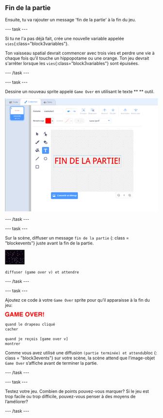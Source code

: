## Fin de la partie

Ensuite, tu va rajouter un message 'fin de la partie' à la fin du jeu.

\--- task \---

Si tu ne l'a pas déjà fait, crée une nouvelle variable appelée ` vies `{:class="block3variables"}.

Ton vaisseau spatial devrait commencer avec trois vies et perdre une vie à chaque fois qu’il touche un hippopotame ou une orange. Ton jeu devrait s'arrêter lorsque les ` vies `{:class="block3variables"} sont épuisées.

\--- /task \---

\--- task \---

Dessine un nouveau sprite appelé ` Game Over ` en utilisant le texte ** ** outil.

![capture d'écran](images/invaders-game-over.png)

\--- /task \---

\--- task \---

Sur la scène, diffuser un message ` fin de la partie ` {: class = "blockevents"} juste avant la fin de la partie.

![lutin de gameover](images/stage-sprite.png)

```blocks3
diffuser (game over v) et attendre
```

\--- /task \---

\--- task \---

Ajoutez ce code à votre `Game Over` sprite pour qu’il apparaisse à la fin du jeu:

![lutin de gameover](images/gameover-sprite.png)

```blocks3
quand le drapeau cliqué
cacher

quand je reçois [game over v]
montrer
```

Comme vous avez utilisé une diffusion `(partie terminée) et attendu`bloc {: class = "block3events"} sur votre scène, la scène attend que l’image-objet `Game Over` s’affiche avant de terminer la partie.

\--- /task \---

\--- task \---

Testez votre jeu. Combien de points pouvez-vous marquer? Si le jeu est trop facile ou trop difficile, pouvez-vous penser à des moyens de l’améliorer?

\--- /task \---